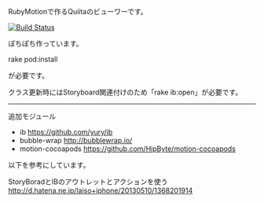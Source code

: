RubyMotionで作るQuiitaのビューワーです。

[![Build Status](https://travis-ci.org/bellx2/QiitaViewer.png?branch=master)](https://travis-ci.org/bellx2/QiitaViewer)

ぽちぽち作っています。

rake pod:install

が必要です。

クラス更新時にはStoryboard関連付けのため「rake ib:open」が必要です。

---------------------------------------------------------------
追加モジュール

- ib https://github.com/yury/ib
- bubble-wrap http://bubblewrap.io/
- motion-cocoapods https://github.com/HipByte/motion-cocoapods

以下を参考にしています。

StoryBoradとIBのアウトレットとアクションを使う
http://d.hatena.ne.jp/laiso+iphone/20130510/1368201914

